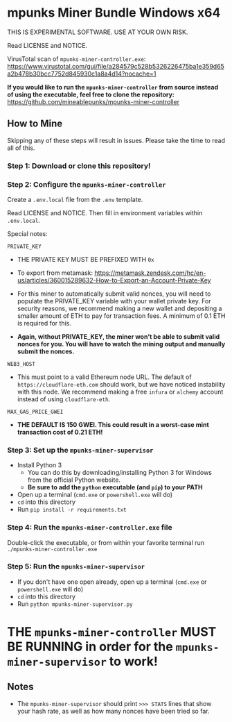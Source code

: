 # mpunks Miner Bundle Windows x64

THIS IS EXPERIMENTAL SOFTWARE. USE AT YOUR OWN RISK.

Read LICENSE and NOTICE.

VirusTotal scan of `mpunks-miner-controller.exe`: https://www.virustotal.com/gui/file/a284579c528b5326226475ba1e359d65a2b478b30bcc7752d845930c1a8a4d14?nocache=1

**If you would like to run the `mpunks-miner-controller` from source instead of using the executable, feel free to clone the repository:** https://github.com/mineablepunks/mpunks-miner-controller

## How to Mine

Skipping any of these steps will result in issues. Please take the time to read all of this.

### Step 1: Download or clone this repository!

### Step 2: Configure the `mpunks-miner-controller`

Create a `.env.local` file from the `.env` template.

Read LICENSE and NOTICE. Then fill in environment variables within `.env.local`.

Special notes:

`PRIVATE_KEY`

- THE PRIVATE KEY MUST BE PREFIXED WITH `0x`
- To export from metamask: https://metamask.zendesk.com/hc/en-us/articles/360015289632-How-to-Export-an-Account-Private-Key
- For this miner to automatically submit valid nonces, you will need to populate the PRIVATE_KEY variable with your wallet private key. For security reasons, we recommend making a new wallet and depositing a smaller amount of ETH to pay for transaction fees. A minimum of 0.1 ETH is required for this.

- **Again, without PRIVATE_KEY, the miner won't be able to submit valid nonces for you. You will have to watch the mining output and manually submit the nonces.**

`WEB3_HOST`

- This must point to a valid Ethereum node URL. The default of `https://cloudflare-eth.com` should work, but we have noticed instability with this node. We recommend making a free `infura` or `alchemy` account instead of using `cloudflare-eth`.

`MAX_GAS_PRICE_GWEI`

- **THE DEFAULT IS 150 GWEI. This could result in a worst-case mint transaction cost of 0.21 ETH!**

### Step 3: Set up the `mpunks-miner-supervisor`

- Install Python 3
  - You can do this by downloading/installing Python 3 for Windows from the official Python website.
  - **Be sure to add the `python` executable (and `pip`) to your PATH**
- Open up a terminal (`cmd.exe` or `powershell.exe` will do)
- `cd` into this directory
- Run `pip install -r requirements.txt`

### Step 4: Run the `mpunks-miner-controller.exe` file

Double-click the executable, or from within your favorite terminal run `./mpunks-miner-controller.exe`

### Step 5: Run the `mpunks-miner-supervisor`

- If you don't have one open already, open up a terminal (`cmd.exe` or `powershell.exe` will do)
- `cd` into this directory
- Run `python mpunks-miner-supervisor.py`

# THE `mpunks-miner-controller` MUST BE RUNNING in order for the `mpunks-miner-supervisor` to work!

## Notes

- The `mpunks-miner-supervisor` should print `>>> STATS` lines that show your hash rate, as well as how many nonces have been tried so far.
